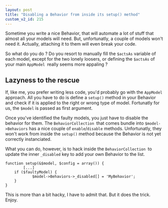 ```yaml
---
layout: post
title: "Disabling a Behavior from inside its setup() method"
custom_v2_id: 215
---
```


Sometime you write a nice Behavior, that will automate a lot of stuff that
almost all your models will need. But, unfortunatly, a couple of models won't
need it. Actually, attaching it to them will even break your code.

So what do you do ? Do you resort to manually fill the `$actsAs` variable of
each model, except for the two lonely loosers, or defining the `$actsAs` of
your main `AppModel `really seems more appaling ?

## Lazyness to the rescue

If, like me, you prefer writing less code, you'd probably go with the
`AppModel` approach. All you have to do is define a `setup()` method in your
Behavior and check if it is applied to the right or wrong type of model.
Fortunatly for us, the `$model` is passed as first argument.

Once you've identified the faulty models, you just have to disable the
behavior for them. The `BehaviorCollection `that comes bundle into
`$model->Behaviors` has a nice couple of `enable`/`disable` methods.
Unfortunatly, they won't work from inside the `setup()` method because the
Behavior is not yet correctly instanciated.

What you can do, however, is to hack inside the `BehaviorCollection `to update
the inner `_disabled` key to add your own Behavior to the list.

    
    function setup(&$model, $config = array()) {  
            [...]  
    	if ($faultyModel) {  
    	        $model->Behaviors->_disabled[] = 'MyBehavior';  
    	}  
    }  
    

This is more than a bit hacky, I have to admit that. But it does the trick.
Enjoy.

